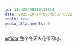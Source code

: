 ```yaml
---
id: 115428498319118114
date: 2025-10-24T09:45:07.652Z
reply: true
media_attachments: 0
---
```


<p><span class="h-card" translate="no"><a href="https://mastodon.social/@ficor" class="u-url mention" rel="nofollow noopener" target="_blank">@<span>ficor</span></a></span> 整个冬天火花带闪电。</p>
